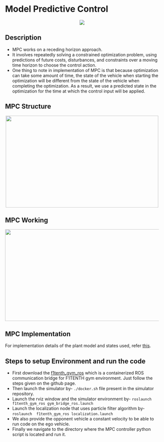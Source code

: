 # Model Predictive Control

<p align = "center">
<img src = "https://github.com/prateeks97/F1_10th_Path_Tracking_Algorithms/blob/master/Path%20Tracking/MPC/images/MPC.gif">
</p>

## Description

 - MPC works on a receding horizon approach.
 - It involves repeatedly solving a constrained optimization problem, using predictions of future costs, disturbances, and constraints over a moving time horizon to choose the control action.
 - One thing to note in implementation of MPC is that because optimization can take some amount of time, the state of the vehicle when starting the optimization will be different from the state of the vehicle when completing the optimization. As a result, we use a predicted state in the optimization for the time at which the control input will be applied.

## MPC Structure
<p align = "center">
<img src = "https://github.com/prateeks97/F1_10th_Path_Tracking_Algorithms/blob/master/Path%20Tracking/MPC/images/3-s2.0-B9780081017531000024-f02-02-9780081017531.jpg" width= "500" height="300">
</p>

## MPC Working
<p align = "center">
<img src = "https://github.com/prateeks97/F1_10th_Path_Tracking_Algorithms/blob/master/Path%20Tracking/MPC/images/maxresdefault.jpg" width= "600" height="300">
</p>

## MPC Implementation
For implementation details of the plant model and states used, refer [this](https://github.com/AtsushiSakai/PythonRobotics/blob/master/PathTracking/model_predictive_speed_and_steer_control/Model_predictive_speed_and_steering_control.ipynb).

## Steps to setup Environment and run the code

 - First download the [f1tenth_gym_ros](https://github.com/f1tenth/f1tenth_gym_ros) which is a containerized ROS communication bridge for F1TENTH gym environment. Just follow the steps given on the github page.
 - Then launch the simulator by-  `./docker.sh` file present in the simulator repository.​
 - Launch the rviz window and the simulator environment by- `roslaunch f1tenth_gym_ros gym_bridge_ros.launch​`
 - Launch the localization node that uses particle filter algorithm by- `roslaunch  f1tenth_gym_ros localization.launch`
 - We also provide the opponent vehicle a constant velocity to be able to run code on the ego vehicle.
 - Finally we navigate to the directory where the MPC controller python script is located and run it.​
